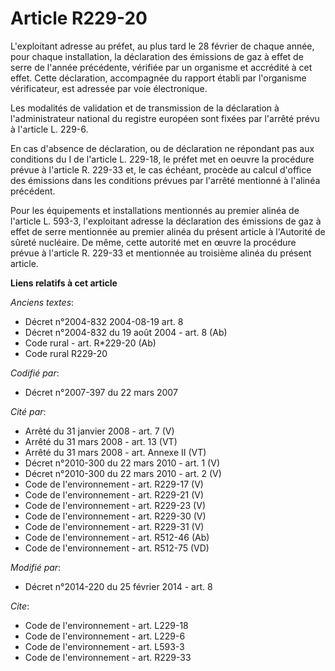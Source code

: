 # Article R229-20

L'exploitant adresse au préfet, au plus tard le 28 février de chaque année, pour chaque installation, la déclaration des
émissions de gaz à effet de serre de l'année précédente, vérifiée par un organisme et accrédité à cet effet. Cette
déclaration, accompagnée du rapport établi par l'organisme vérificateur, est adressée par voie électronique. 

Les modalités de validation et de transmission de la déclaration à l'administrateur national du registre européen sont fixées
par l'arrêté prévu à l'article L. 229-6. 

En cas d'absence de déclaration, ou de déclaration ne répondant pas aux conditions du I de l'article L. 229-18, le préfet met
en oeuvre la procédure prévue à l'article R. 229-33 et, le cas échéant, procède au calcul d'office des émissions dans les
conditions prévues par l'arrêté mentionné à l'alinéa précédent. 

Pour les équipements et installations mentionnés au premier alinéa de l'article L. 593-3, l'exploitant adresse la déclaration
des émissions de gaz à effet de serre mentionnée au premier alinéa du présent article à l'Autorité de sûreté nucléaire. De
même, cette autorité met en œuvre la procédure prévue à l'article R. 229-33 et mentionnée au troisième alinéa du présent
article.

**Liens relatifs à cet article**

_Anciens textes_:

  - Décret n°2004-832 2004-08-19 art. 8
  - Décret n°2004-832 du 19 août 2004 - art. 8 (Ab)
  - Code rural - art. R*229-20 (Ab)
  - Code rural R229-20

_Codifié par_:

  - Décret n°2007-397 du 22 mars 2007

_Cité par_:

  - Arrêté du 31 janvier 2008 - art. 7 (V)
  - Arrêté du 31 mars 2008 - art. 13 (VT)
  - Arrêté du 31 mars 2008 - art. Annexe II (VT)
  - Décret n°2010-300 du 22 mars 2010 - art. 1 (V)
  - Décret n°2010-300 du 22 mars 2010 - art. 2 (V)
  - Code de l'environnement - art. R229-17 (V)
  - Code de l'environnement - art. R229-21 (V)
  - Code de l'environnement - art. R229-23 (V)
  - Code de l'environnement - art. R229-30 (V)
  - Code de l'environnement - art. R229-31 (V)
  - Code de l'environnement - art. R512-46 (Ab)
  - Code de l'environnement - art. R512-75 (VD)

_Modifié par_:

  - Décret n°2014-220 du 25 février 2014 - art. 8

_Cite_:

  - Code de l'environnement - art. L229-18
  - Code de l'environnement - art. L229-6
  - Code de l'environnement - art. L593-3
  - Code de l'environnement - art. R229-33

